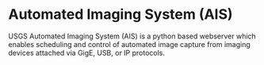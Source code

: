 # Automated Imaging System (AIS)

USGS Automated Imaging System (AIS) is a python based webserver which enables scheduling and control of automated image capture from imaging devices attached via GigE, USB, or IP protocols.
